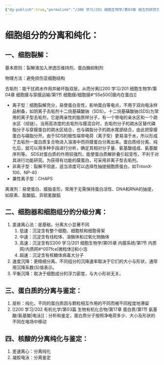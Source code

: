 ```yaml
---
{"dg-publish":true,"permalink":"/200 学习/201 细胞生物学/第03章 细生的研究方法/第3节 细胞组分的分离和纯化/细胞组分的分离和纯化/","title":"细胞组分的分离和纯化","created":"2024-01-25T18:45:03.000+08:00","updated":"2024-02-04T17:40:59.801+08:00"}
---
```


# 细胞组分的分离和纯化：
## 一、细胞裂解：
基本原则：裂解液加入渗透压维持剂、蛋白酶抑制剂

物理方法：避免损伤亚细胞结构

去垢剂：能干扰疏水作用并破坏脂双层，从而分离[[200 学习/201 细胞生物学/第04章 细胞膜与穿膜运输/第1节 细胞膜/细胞膜#^55e500\|膜内在蛋白]]
- 离子型：细胞裂解充分，易使蛋白变性，影响蛋白等电点，不用于双向电泳样品制备，如阴离子去垢剂十二烷基磺酸钠（SDS）。十二烷基磺酸钠(SDS)为常用的离子型去垢剂，它是两亲性的脂质样分子，有一个带电的亲水区和一个疏水区（烃链）。当用高浓度的去垢剂与膜混合时，去垢剂分子的疏水区替代磷脂分子与穿膜蛋白的疏水区结合，也与磷脂分子的疏水尾部结合，由此把穿膜蛋白与磷脂分开。由于SDS的极性端带电荷（离子型）更易溶于水，所以形成了去垢剂一蛋白质复合物进入溶液中而将膜蛋白分离出来。蛋白质经分离、纯化后，就可以用多种手段进行分析，确定其相对分子量、氨基酸组成、氨基酸序列等。 SDS对蛋白质的作用较强烈，能使蛋白质解折叠引起变性，不利于对其进行功能研究。为获得有功能的膜蛋白，可采用非离子型去垢剂。
- 非离子型：裂解不彻底，适当浓度可以选择性抽提细胞质蛋白，如TritonX-100、NP-40
- 兼性离子型：CHAPS

离液剂：易使蛋白、膜脂变形，常用于无需保持蛋白活性、DNA和RNA的抽提，如尿素、盐酸胍、异硫氰酸胍
## 二、细胞器和细胞组分的分级分离：
1. 差速离心法：是基础，分离大小显著不同
	1. 低速：沉淀含有整个细胞、细胞核和细胞骨架
	2. 中速：沉淀含有线粒体、溶酶体和过氧化物酶体
	3. 高速：沉淀含有[[200 学习/201 细胞生物学/第05章 内膜系统/第1节 内质网/内质网#^007fce\|微粒体]]和小泡
	4. 超速：沉淀含有核糖体病毒大分子
2. 速度沉降：更精细分离。不同组分的沉降速率取决于它们的大小与形状，通常用沉降系数(S)值表示。
3. 平衡沉降：取决于细胞成分的浮力密度，与大小形状无关。
## 三、蛋白质的分离与鉴定：
1. 层析：纯化，不同的蛋白质因与颗粒相互作用的不同而被不同程度地滞留
2. [[200 学习/202 有机化学/第03篇 生物有机化合物/第17章 蛋白质/第1节 氨基酸/氨基酸\|电泳]]：分析和鉴定，蛋白质分子按照净电荷多少、大小及形状的不同在电场中移动
## 四、核酸的分离纯化与鉴定：
1. 差速离心：分离纯化
2. 凝胶电泳：分离鉴定